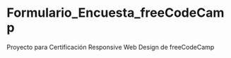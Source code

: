 # Formulario_Encuesta_freeCodeCamp
Proyecto para Certificación Responsive Web Design de freeCodeCamp
